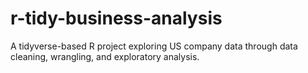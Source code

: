 # r-tidy-business-analysis
A tidyverse-based R project exploring US company data through data cleaning, wrangling, and exploratory analysis.
